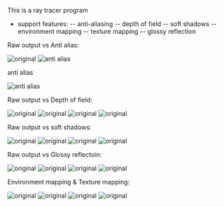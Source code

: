 This is a ray tracer program
- support features:
-- anti-aliasing
-- depth of field
-- soft shadows
-- environment mapping
-- texture mapping
-- glossy reflection

Raw output vs Anti alias:

![original](https://github.com/liyue1163/ray-tracer/blob/master/results/origin/view1.bmp)
![anti alias](https://github.com/liyue1163/ray-tracer/blob/master/results/anti-alias/view1.bmp)

anti alias

![anti alias](https://github.com/liyue1163/ray-tracer/blob/master/results/anti-alias/view2.bmp)

Raw output vs Depth of field:

![original](https://github.com/liyue1163/ray-tracer/blob/master/results/origin/view1.bmp)
![original](https://github.com/liyue1163/ray-tracer/blob/master/results/Depth-of-Field/dof-view1.bmp)
![original](https://github.com/liyue1163/ray-tracer/blob/master/results/origin/view2.bmp)
![original](https://github.com/liyue1163/ray-tracer/blob/master/results/Depth-of-Field/dof-view2.bmp)

Raw output vs soft shadows:

![original](https://github.com/liyue1163/ray-tracer/blob/master/results/origin/view1.bmp)
![original](https://github.com/liyue1163/ray-tracer/blob/master/results/soft-shadow/view1.bmp)
![original](https://github.com/liyue1163/ray-tracer/blob/master/results/origin/view2.bmp)
![original](https://github.com/liyue1163/ray-tracer/blob/master/results/soft-shadow/view2.bmp)

Raw output vs Glossy reflectoin:

![original](https://github.com/liyue1163/ray-tracer/blob/master/results/origin/view1.bmp)
![original](https://github.com/liyue1163/ray-tracer/blob/master/results/glossy/view1.JPG)
![original](https://github.com/liyue1163/ray-tracer/blob/master/results/origin/view2.bmp)
![original](https://github.com/liyue1163/ray-tracer/blob/master/results/glossy/view2.JPG)

Environment mapping & Texture mapping:

![original](https://github.com/liyue1163/ray-tracer/blob/master/results/environment-mapping/view1.bmp)
![original](https://github.com/liyue1163/ray-tracer/blob/master/results/environment-mapping/view2.bmp)
![original](https://github.com/liyue1163/ray-tracer/blob/master/results/texture-mapping/view1.bmp)
![original](https://github.com/liyue1163/ray-tracer/blob/master/results/texture-mapping/view2.bmp)

